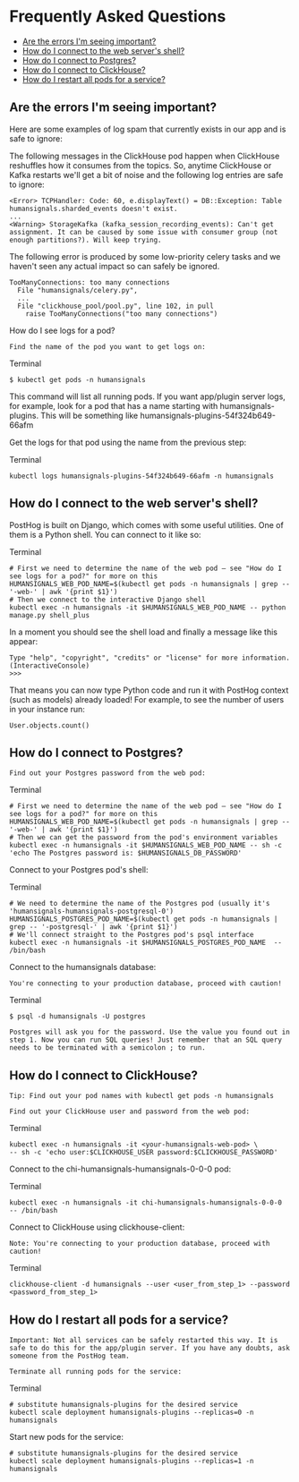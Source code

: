 # Frequently Asked Questions

- [Are the errors I'm seeing important?](#are-the-errors-im-seeing-important)
- [How do I connect to the web server's shell?](#how-do-i-connect-to-the-web-servers-shell)
- [How do I connect to Postgres?](#how-do-i-connect-to-postgres)
- [How do I connect to ClickHouse?](#how-do-i-connect-to-clickhouse)
- [How do I restart all pods for a service?](#how-do-i-restart-all-pods-for-a-service)

## Are the errors I'm seeing important?

Here are some examples of log spam that currently exists
in our app and is safe to ignore:

The following messages in the ClickHouse pod happen when ClickHouse reshuffles
how it consumes from the topics. So, anytime ClickHouse or Kafka restarts
we'll get a bit of noise and the following log entries are safe to ignore:
```
<Error> TCPHandler: Code: 60, e.displayText() = DB::Exception: Table humansignals.sharded_events doesn't exist.
...
<Warning> StorageKafka (kafka_session_recording_events): Can't get assignment. It can be caused by some issue with consumer group (not enough partitions?). Will keep trying.
```

The following error is produced by some low-priority celery tasks and
we haven't seen any actual impact so can safely be ignored.
```
TooManyConnections: too many connections
  File "humansignals/celery.py",
  ...
  File "clickhouse_pool/pool.py", line 102, in pull
    raise TooManyConnections("too many connections")
```

How do I see logs for a pod?

    Find the name of the pod you want to get logs on:

Terminal
```
$ kubectl get pods -n humansignals
```

This command will list all running pods. If you want app/plugin server logs, for example, look for a pod that has a name starting with humansignals-plugins. This will be something like humansignals-plugins-54f324b649-66afm

Get the logs for that pod using the name from the previous step:

Terminal

```
kubectl logs humansignals-plugins-54f324b649-66afm -n humansignals
```

## How do I connect to the web server's shell?

PostHog is built on Django, which comes with some useful utilities. One of them is a Python shell. You can connect to it like so:

Terminal

```
# First we need to determine the name of the web pod – see "How do I see logs for a pod?" for more on this
HUMANSIGNALS_WEB_POD_NAME=$(kubectl get pods -n humansignals | grep -- '-web-' | awk '{print $1}')
# Then we connect to the interactive Django shell
kubectl exec -n humansignals -it $HUMANSIGNALS_WEB_POD_NAME -- python manage.py shell_plus
```

In a moment you should see the shell load and finally a message like this appear:

```
Type "help", "copyright", "credits" or "license" for more information.
(InteractiveConsole)
>>>
```

That means you can now type Python code and run it with PostHog context (such as models) already loaded! For example, to see the number of users in your instance run:

```
User.objects.count()
```

## How do I connect to Postgres?

    Find out your Postgres password from the web pod:

Terminal
```
# First we need to determine the name of the web pod – see "How do I see logs for a pod?" for more on this
HUMANSIGNALS_WEB_POD_NAME=$(kubectl get pods -n humansignals | grep -- '-web-' | awk '{print $1}')
# Then we can get the password from the pod's environment variables
kubectl exec -n humansignals -it $HUMANSIGNALS_WEB_POD_NAME -- sh -c 'echo The Postgres password is: $HUMANSIGNALS_DB_PASSWORD'
```

Connect to your Postgres pod's shell:

Terminal

```
# We need to determine the name of the Postgres pod (usually it's 'humansignals-humansignals-postgresql-0')
HUMANSIGNALS_POSTGRES_POD_NAME=$(kubectl get pods -n humansignals | grep -- '-postgresql-' | awk '{print $1}')
# We'll connect straight to the Postgres pod's psql interface
kubectl exec -n humansignals -it $HUMANSIGNALS_POSTGRES_POD_NAME  -- /bin/bash
```

Connect to the humansignals database:

    You're connecting to your production database, proceed with caution!

Terminal
```
$ psql -d humansignals -U postgres
```
    Postgres will ask you for the password. Use the value you found out in step 1. Now you can run SQL queries! Just remember that an SQL query needs to be terminated with a semicolon ; to run.

## How do I connect to ClickHouse?

    Tip: Find out your pod names with kubectl get pods -n humansignals

    Find out your ClickHouse user and password from the web pod:

Terminal

```
kubectl exec -n humansignals -it <your-humansignals-web-pod> \
-- sh -c 'echo user:$CLICKHOUSE_USER password:$CLICKHOUSE_PASSWORD'
```

Connect to the chi-humansignals-humansignals-0-0-0 pod:

Terminal
```
kubectl exec -n humansignals -it chi-humansignals-humansignals-0-0-0  -- /bin/bash
```

Connect to ClickHouse using clickhouse-client:

    Note: You're connecting to your production database, proceed with caution!

Terminal
```
clickhouse-client -d humansignals --user <user_from_step_1> --password <password_from_step_1>
```

## How do I restart all pods for a service?

    Important: Not all services can be safely restarted this way. It is safe to do this for the app/plugin server. If you have any doubts, ask someone from the PostHog team.

    Terminate all running pods for the service:

Terminal
```
# substitute humansignals-plugins for the desired service
kubectl scale deployment humansignals-plugins --replicas=0 -n humansignals
```

Start new pods for the service:

```
# substitute humansignals-plugins for the desired service
kubectl scale deployment humansignals-plugins --replicas=1 -n humansignals
```
